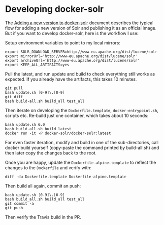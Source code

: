 
Developing docker-solr
======================

The [Adding a new version to docker-solr](../update.md) document describes
the typical flow for adding a new version of Solr and publishing it as an
official image.
But if you want to develop docker-solr, here is the workflow I use:

Setup environment variables to point to my local mirrors:

```console
export SOLR_DOWNLOAD_SERVER=http://www-eu.apache.org/dist/lucene/solr
export mirrorUrl='http://www-eu.apache.org/dist/lucene/solr'
export archiveUrl='http://www-eu.apache.org/dist/lucene/solr'
export KEEP_ALL_ARTIFACTS=yes
```

Pull the latest, and run update and build to check everything still works
as expected. If you already have the artifacts, this takes 10 minutes.

```
git pull
bash update.sh [0-9]\.[0-9]
git diff
bash build-all.sh build_all test_all
```

Then iterate on developing the `Dockerfile.template`, `docker-entrypoint.sh`,
scripts etc. Re-build just one container, which takes about 10 seconds:

```
bash update.sh 6.0
bash build-all.sh build_latest
docker run -it -P docker-solr/docker-solr:latest
```

For even faster iteration, modify and build in one of the sub-directories,
call docker build yourself (copy-paste the command printed by build-all.sh)
and then later copy the changes back to the root.

Once you are happy, update the `Dockerfile-alpine.template`
to reflect the changes to the `Dockerfile` and verify with:

```
diff -du Dockerfile.template Dockerfile-alpine.template
```

Then build all again, commit an push:

```
bash update.sh [0-9]\.[0-9]
bash build_all.sh build_all test_all
git commit -a
git push
```

Then verify the Travis build in the PR.
